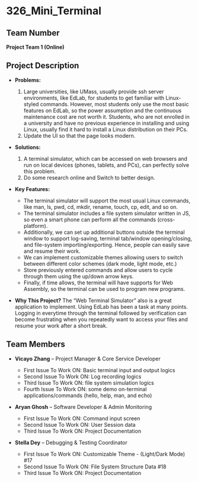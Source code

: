 # 326_Mini_Terminal

## Team Number

**Project Team 1 (Online)**

## Project Description

- **Problems:**
    1. Large universities, like UMass, usually provide ssh server environments, like EdLab, for students to get familiar
       with Linux-styled commands. However, most students only use the most basic features on EdLab, so the power
       assumption
       and the continuous maintenance cost are not worth it.
       Students, who are not enrolled in a university and have no previous experience in installing and using Linux,
       usually
       find it hard to install a Linux distribution on their PCs.
    2. Update the UI so that the page looks modern.

- **Solutions:**
    1. A terminal simulator, which can be accessed on web browsers and run on local devices (phones, tablets, and PCs),
       can perfectly solve this problem.
    2. Do some research online and Switch to better design.

- **Key Features:**
    - The terminal simulator will support the most usual Linux commands, like man, ls, pwd, cd, mkdir, rename, touch, cp,
      edit, and so on.
    - The terminal simulator includes a file system simulator written in JS, so even a smart phone can perform all the commands (cross-platform).
    - Additionally, we can set up additional buttons outside the terminal window to support log-saving,
      terminal tab/window opening/closing, and file-system importing/exporting. Hence, people can easily save and resume their work.
    - We can implement customizable themes allowing users to switch between different color schemes (dark mode, light
      mode, etc.)
    - Store previously entered commands and allow users to cycle through them using the up/down arrow keys.
    - Finally, if time allows, the terminal will have supports for Web Assembly, so the terminal can be used to program
      new programs.

- **Why This Project?**
  The “Web Terminal Simulator” also is a great application to implement. Using EdLab has been a task at many points.
  Logging in everytime through the terminal followed by verification can become frustrating when you repeatedly want to
  access your files and resume your work after a short break.

## Team Members

- **Vicayo Zhang** – Project Manager & Core Service Developer
    - First Issue To Work ON: Basic terminal input and output logics
    - Second Issue To Work ON: Log recording logics
    - Third Issue To Work ON: file system simulation logics
    - Fourth Issue To Work ON: some demo on-terminal applications/commands (hello, help, man, and echo)

- **Aryan Ghosh** – Software Developer & Admin Monitoring
    - First Issue To Work ON: Command input screen
    - Second Issue To Work ON: User Session data
    - Third Issue To Work ON: Project Documentation

- **Stella Dey** – Debugging & Testing Coordinator
    - First Issue To Work ON: Customizable Theme - (Light/Dark Mode) #17
    - Second Issue To Work ON: File System Structure Data #18
    - Third Issue To Work ON: Project Documentation
